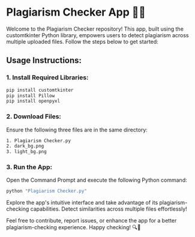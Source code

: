 # Plagiarism Checker App 🕵️‍♂️

Welcome to the Plagiarism Checker repository! This app, built using the customtkinter Python library, empowers users to detect plagiarism across multiple uploaded files. Follow the steps below to get started:

## Usage Instructions:

### 1. Install Required Libraries:
```bash
pip install customtkinter
pip install Pillow
pip install openpyxl
```

### 2. Download Files:

Ensure the following three files are in the same directory:
```bash
1. Plagiarism Checker.py
2. dark_bg.png
3. light_bg.png
```
### 3. Run the App:

Open the Command Prompt and execute the following Python command:
```bash
python "Plagiarism Checker.py"
```
Explore the app's intuitive interface and take advantage of its plagiarism-checking capabilities. Detect similarities across multiple files effortlessly!

Feel free to contribute, report issues, or enhance the app for a better plagiarism-checking experience. Happy checking! 🔍🚀

